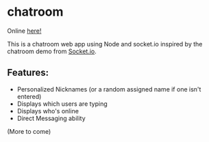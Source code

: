# chatroom

Online [here!](https://aplacetochat.azurewebsites.net)

This is a chatroom web app using Node and socket.io inspired by the chatroom demo from [Socket.io](https://socket.io/demos/chat/).

## Features:
* Personalized Nicknames (or a random assigned name if one isn't entered)
* Displays which users are typing
* Displays who's online
* Direct Messaging ability

(More to come)
